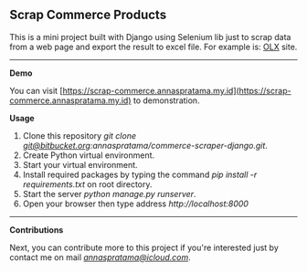 ## Scrap Commerce Products

This is a mini project built with Django using Selenium lib just to scrap data from a web page and export the result to excel file. For example is: [OLX](https://www.olx.co.id) site.

---

**Demo**

You can visit [https://scrap-commerce.annaspratama.my.id](https://scrap-commerce.annaspratama.my.id) to demonstration.


**Usage**

1. Clone this repository *git clone git@bitbucket.org:annaspratama/commerce-scraper-django.git*.
2. Create Python virtual environment.
3. Start your virtual environment.
4. Install required packages by typing the command *pip install -r requirements.txt* on root directory.
5. Start the server *python manage.py runserver*.
6. Open your browser then type address *http://localhost:8000*

---

**Contributions**

Next, you can contribute more to this project if you're interested just by contact me on mail *annaspratama@icloud.com*.